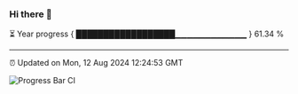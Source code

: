 ### Hi there 👋

⏳ Year progress { ██████████████████▁▁▁▁▁▁▁▁▁▁▁▁ } 61.34 %

---

⏰ Updated on Mon, 12 Aug 2024 12:24:53 GMT

![Progress Bar CI](https://github.com/liununu/liununu/workflows/Progress%20Bar%20CI/badge.svg)
